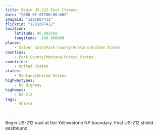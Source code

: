 ```yaml
---
title: Begin US-212 East Closeup
date: "2006-07-01T00:00:00Z"
imageid: "1281607412"
flickrid: "1281607412"
location:
    latitude: 45.003369
    longitude: -109.998689
places:
    - Silver Gate|Park County|Montana|United States
counties:
    - Park County|Montana|United States
countries:
    - United States
states:
    - Montana|United States
highwaytypes:
    - US Highway
highways:
    - US-212
tags:
    - Shield

---
```

Begin US-212 east at the Yellowstone NP boundary.  First US-212 shield eastbound.
